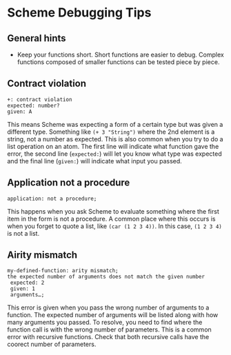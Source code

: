 # Scheme Debugging Tips

## General hints

- Keep your functions short.  Short functions are easier to debug.  Complex functions composed of smaller functions can be tested piece by piece.

## Contract violation

```(text)
+: contract violation
expected: number?
given: A
```

This means Scheme was expecting a form of a certain type but was given a different type.  Something like `(+ 3 "String")` where the 2nd element is a string, not a number as expected.  This is also common when you try to do a list operation on an atom.  The first line will indicate what function gave the error, the second line (`expected:`) will let you know what type was expected and the final line (`given:`) will indicate what input you passed.

## Application not a procedure

```(text)
application: not a procedure;
```

This happens when you ask Scheme to evaluate something where the first item in the form is not a procedure.  A common place where this occurs is when you forget to quote a list, like `(car (1 2 3 4))`.  In this case, `(1 2 3 4)` is not a list.

## Airity mismatch

```(text)
my-defined-function: arity mismatch;
the expected number of arguments does not match the given number
 expected: 2
 given: 1
 arguments…;
```

This error is given when you pass the wrong number of arguments to a function.  The expected number of arguments will be listed along with how many arguments you passed.  To resolve, you need to find where the function call is with the wrong number of parameters.  This is a common error with recursive functions.  Check that both recursive calls have the coorect number of parameters.
